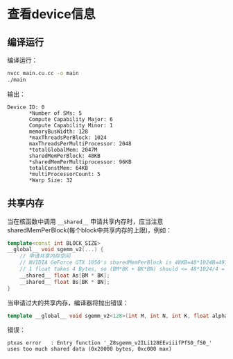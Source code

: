 # 查看device信息
## 编译运行
编译运行：
```bash
nvcc main.cu.cc -o main
./main
```
输出：
```
Device ID: 0
       *Number of SMs: 5
       Compute Capability Major: 6
       Compute Capability Minor: 1
       memoryBusWidth: 128
       *maxThreadsPerBlock: 1024
       maxThreadsPerMultiProcessor: 2048
       *totalGlobalMem: 2047M
       sharedMemPerBlock: 48KB
       *sharedMemPerMultiprocessor: 96KB
       totalConstMem: 64KB
       *multiProcessorCount: 5
       *Warp Size: 32
```

## 共享内存
当在核函数中调用 `__shared__` 申请共享内存时，应当注意sharedMemPerBlock(每个block中共享内存的上限)，例如：
```cpp
template<const int BLOCK_SIZE>
__global__ void sgemm_v2(...) {
    // 申请共享内存空间
    // NVIDIA GeForce GTX 1050's sharedMemPerBlock is 48KB=48*1024B=49152B(0xc000)
    // 1 float takes 4 Bytes, so (BM*BK + BK*BN) should <= 48*1024/4 = 12288
    __shared__ float As[BM * BK];
    __shared__ float Bs[BK * BN];
}
```
当申请过大的共享内存，编译器将抛出错误：
```cpp
template __global__ void sgemm_v2<128>(int M, int N, int K, float alpha, float *A, float *B, float beta, float *C);
```
错误：
```
ptxas error   : Entry function '_Z8sgemm_v2ILi128EEviiifPfS0_fS0_' uses too much shared data (0x20000 bytes, 0xc000 max)
```
